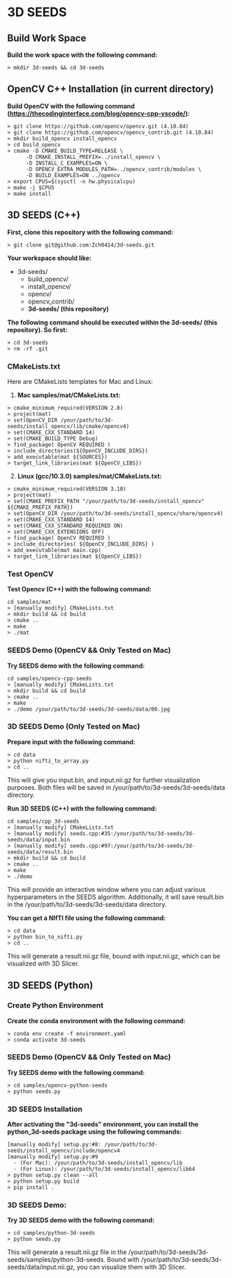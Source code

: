 # 3D SEEDS

## Build Work Space

**Build the work space with the following command:**
```
> mkdir 3d-seeds && cd 3d-seeds
```

## OpenCV C++ Installation (in current directory)

**Build OpenCV with the following command (https://thecodinginterface.com/blog/opencv-cpp-vscode/):**
```
> git clone https://github.com/opencv/opencv.git (4.10.84)
> git clone https://github.com/opencv/opencv_contrib.git (4.10.84)
> mkdir build_opencv install_opencv
> cd build_opencv
> cmake -D CMAKE_BUILD_TYPE=RELEASE \
      -D CMAKE_INSTALL_PREFIX=../install_opencv \
      -D INSTALL_C_EXAMPLES=ON \
      -D OPENCV_EXTRA_MODULES_PATH=../opencv_contrib/modules \
      -D BUILD_EXAMPLES=ON ../opencv
> export CPUS=$(sysctl -n hw.physicalcpu)
> make -j $CPUS
> make install
```

## 3D SEEDS (C++)

**First, clone this repository with the following command:**
```
> git clone git@github.com:Zch0414/3d-seeds.git
```

**Your workspace should like:**
- 3d-seeds/
  - build_opencv/
  - install_opencv/
  - opencv/
  - opencv_contrib/
  - **3d-seeds/ (this repository)**
    
**The following command should be executed within the **3d-seeds/ (this repository)**. So first:**
```
> cd 3d-seeds
> rm -rf .git
```

### CMakeLists.txt

Here are CMakeLists templates for Mac and Linux:

1. **Mac samples/mat/CMakeLists.txt:**
```
> cmake_minimum_required(VERSION 2.8)
> project(mat)
> set(OpenCV_DIR /your/path/to/3d-seeds/install_opencv/lib/cmake/opencv4)
> set(CMAKE_CXX_STANDARD 14)
> set(CMAKE_BUILD_TYPE Debug)
> find_package( OpenCV REQUIRED )
> include_directories(${OpenCV_INCLUDE_DIRS})
> add_executable(mat ${SOURCES})
> target_link_libraries(mat ${OpenCV_LIBS})
```

2. **Linux (gcc/10.3.0) samples/mat/CMakeLists.txt:**
```
> cmake_minimum_required(VERSION 3.10)
> project(mat)
> set(CMAKE_PREFIX_PATH "/your/path/to/3d-seeds/install_opencv" ${CMAKE_PREFIX_PATH})
> set(OpenCV_DIR /your/path/to/3d-seeds/install_opencv/share/opencv4)
> set(CMAKE_CXX_STANDARD 14)
> set(CMAKE_CXX_STANDARD_REQUIRED ON)
> set(CMAKE_CXX_EXTENSIONS OFF)
> find_package( OpenCV REQUIRED )
> include_directories( ${OpenCV_INCLUDE_DIRS} )
> add_executable(mat main.cpp)
> target_link_libraries(mat ${OpenCV_LIBS})
```

### Test OpenCV

**Test Opencv (C++) with the following command:**
```
cd samples/mat
> [manually modify] CMakeLists.txt
> mkdir build && cd build
> cmake ..
> make
> ./mat
```

### SEEDS Demo (OpenCV && Only Tested on Mac)

**Try SEEDS demo with the following command:**
```
cd samples/opencv-cpp-seeds
> [manually modify] CMakeLists.txt
> mkdir build && cd build
> cmake ..
> make
> ./demo /your/path/to/3d-seeds/3d-seeds/data/00.jpg
```

### 3D SEEDS Demo (Only Tested on Mac)

**Prepare input with the following command:**
```
> cd data
> python nifti_to_array.py
> cd ..
```

This will give you input.bin, and input.nii.gz for further visualization purposes. 
Both files will be saved in /your/path/to/3d-seeds/3d-seeds/data directory.

**Run 3D SEEDS (C++) with the following command:**
```
cd samples/cpp_3d-seeds
> [manually modify] CMakeLists.txt
> [manually modify] seeds.cpp:#35:/your/path/to/3d-seeds/3d-seeds/data/input.bin
> [manually modify] seeds.cpp:#97:/your/path/to/3d-seeds/3d-seeds/data/result.bin
> mkdir build && cd build
> cmake ..
> make
> ./demo
```

This will provide an interactive window where you can adjust various hyperparameters in the SEEDS algorithm. 
Additionally, it will save result.bin in the /your/path/to/3d-seeds/3d-seeds/data directory.

**You can get a NIfTI file using the following command:**
```
> cd data
> python bin_to_nifti.py
> cd ..
```

This will generate a result.nii.gz file, bound with input.nii.gz, which can be visualized with 3D Slicer.

## 3D SEEDS (Python)

### Create Python Environment

**Create the conda environment with the following command:**
```
> conda env create -f environment.yaml
> conda activate 3d-seeds
```

### SEEDS Demo (OpenCV && Only Tested on Mac)

**Try SEEDS demo with the following command:**
```
> cd samples/opencv-python-seeds
> python seeds.py
```

### 3D SEEDS Installation

**After activating the "3d-seeds" environment, you can install the python_3d-seeds package using the following commands:**
```
[manually modify] setup.py:#8: /your/path/to/3d-seeds/install_opencv/include/opencv4
[manually modify] setup.py:#9
  - (For Mac): /your/path/to/3d-seeds/install_opencv/lib
  - (For Linux): /your/path/to/3d-seeds/install_opencv/lib64
> python setup.py clean --all
> python setup.py build
> pip install .
```

### 3D SEEDS Demo:

**Try 3D SEEDS demo with the following command:**
```
> cd samples/python-3d-seeds
> python seeds.py
```

This will generate a result.nii.gz file in the /your/path/to/3d-seeds/3d-seeds/samples/python-3d-seeds.
Bound with /your/path/to/3d-seeds/3d-seeds/data/input.nii.gz, you can visualize them with 3D Slicer.
